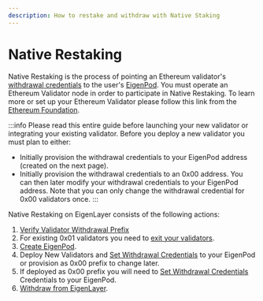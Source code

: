 ```yaml
---
description: How to restake and withdraw with Native Staking
---
```


# Native Restaking

Native Restaking is the process of pointing an Ethereum validator's [withdrawal credentials][ref1] to the user's [EigenPod][ref2]. You must operate an Ethereum Validator node in order to participate in Native Restaking. To learn more or set up your Ethereum Validator please follow this link from the[ Ethereum Foundation][ref3].

:::info
Please read this entire guide before launching your new validator or integrating your existing validator. Before you deploy a new validator you must plan to either:
- Initially provision the withdrawal credentials to your EigenPod address (created on the next page).
- Initially provision the withdrawal credentials to an 0x00 address. You can then later modify your withdrawal credentials to your EigenPod address. Note that you can only change the withdrawal credential for 0x00 validators once.
:::

Native Restaking on EigenLayer consists of the following actions:
1. [Verify Validator Withdrawal Prefix][ref4]
1. For existing 0x01 validators you need to [exit your validators][ref5].
1. [Create EigenPod][ref6].
1. Deploy New Validators and [Set Withdrawal Credentials][ref7] to your EigenPod or provision as 0x00 prefix to change later.
1. If deployed as 0x00 prefix you will need to [Set Withdrawal Credentials][ref8] Credentials to your EigenPod.
1. [Withdraw from EigenLayer][ref9].

[ref1]: https://notes.ethereum.org/@launchpad/withdrawals-faq#Q-What-are-withdrawals
[ref2]: ./create-eigenpod/README.md
[ref3]: https://launchpad.ethereum.org/
[ref4]: validator-eligibility-withdrawal-prefix.md
[ref5]: ./withdrawal-flow/withdrawing-a-validator-from-consensus-layer.md
[ref6]: ./create-eigenpod/README.md
[ref7]: repointing-a-validators-withdrawal-credentials.md
[ref8]: repointing-a-validators-withdrawal-credentials.md
[ref9]: ./withdrawal-flow/README.md